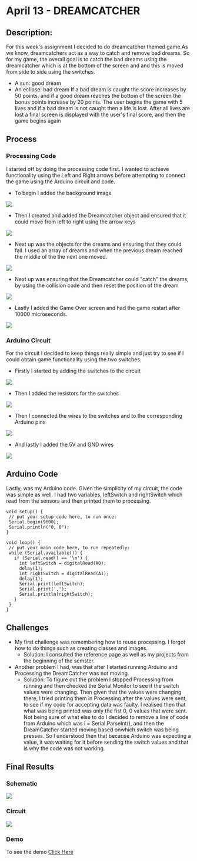 # April 13 - DREAMCATCHER
## Description: 
For this week's assignment I decided to do dreamcatcher themed game.As we know, dreamcatchers act as a way to catch and remove bad dreams. So for my game, the overall goal is to catch the bad dreams using the dreamcatcher which is at the bottom of the screen and and this is moved from side to side using the switches. 
 - A sun: good dream
 - An eclipse: bad dream
If a bad dream is caught the score increases by 50 points, and if a good dream reaches the bottom of the screen the bonus points increase by 20 points. The user begins the game with 5 lives and if a bad dream is not caught then a life is lost. After all lives are lost a final screen is displayed with the user's final score, and then the game begins again

## Process
### Processing Code
I started off by doing the processing code first. I wanted to achieve functionality using the Left and Right arrows before attempting to connect the game using the Arduino circuit and code. 
 - To begin I added the background image
 
 ![](media/images/bdg.png)
 
 - Then I created and added the Dreamcatcher object and ensured that it could move from left to right using the arrow keys

 ![](media/gifs/shift.gif)
 
 - Next up was the objects for the dreams and ensuring that they could fall. I used an array of dreams and when the previous dream reached the middle of the the next one moved.
 
  ![](media/gifs/fall.gif)
  
 - Next up was ensuring that the Dreamcatcher could "catch" the dreams, by using the collision code and then reset the position of the dream

 ![](media/gifs/catch.gif)

 - Lastly I added the Game Over screen and had the game restart after 10000 microseconds.

 ![](media/images/gameover.png)


### Arduino Circuit
For the circuit I decided to keep things really simple and just try to see if I could obtain game functionality using the two switches.
 - Firstly I started by adding the switches to the circuit

![](media/images/switches.jpg)

 - Then I added the resistors for the switches

![](media/images/resistors.jpg)

 - Then I connected the wires to the switches and to the corresponding Arduino pins

![](media/images/wires1.jpg)

 - And lastly I added the 5V and GND wires

![](media/images/wires2.jpg)

## Arduino Code
Lastly, was my Arduino code. Given the simplicity of my circuit, the code was simple as well. I had two variables, leftSwitch and rightSwitch which read from the sensors and then printed them to processing.
 ```
 void setup() {
  // put your setup code here, to run once:
  Serial.begin(9600);
  Serial.println("0, 0");
}

void loop() {
  // put your main code here, to run repeatedly:
  while (Serial.available()) {
    if (Serial.read() == '\n') {
      int leftSwitch = digitalRead(A0);
      delay(1);
      int rightSwitch = digitalRead(A1);
      delay(1);
      Serial.print(leftSwitch);
      Serial.print(',');
      Serial.println(rightSwitch);
    }
  }
}
```

## Challenges
 - My first challenge was remembering how to reuse processing. I forgot how to do things such as creating classes and images.
   - Solution: I consulted the reference page as well as my projects from the beginning of the semster. 
 - Another problem I had, was that after I started running Arduino and Processing the DreamCatcher was not moving. 
   - Solution: To figure out the problem I stopped Processing from running and then checked the Serial Monitor to see if the switch values were changing. Then given that the values were changing there, I tried printing them in Processing after the values were sent, to see if my code for accepting data was faulty. I realised then that what was being printed was only the fist 0, 0 values that were sent. Not being sure of what else to do I decided to remove a line of code from Arduino which was i = Serial.ParseInt(), and then the DreamCatcher started moving based onwhich switch was being presses. So I understood then that because Arduino was expecting a value, it was waiting for it before sending the switch values and that is why the code was not working. 

## Final Results
### Schematic

![](media/images/schematic.jpg)

### Circuit
![](media/images/circuit.jpg)

### Demo
To see the demo [Click Here](https://youtu.be/-iS2Kv273LQ)
